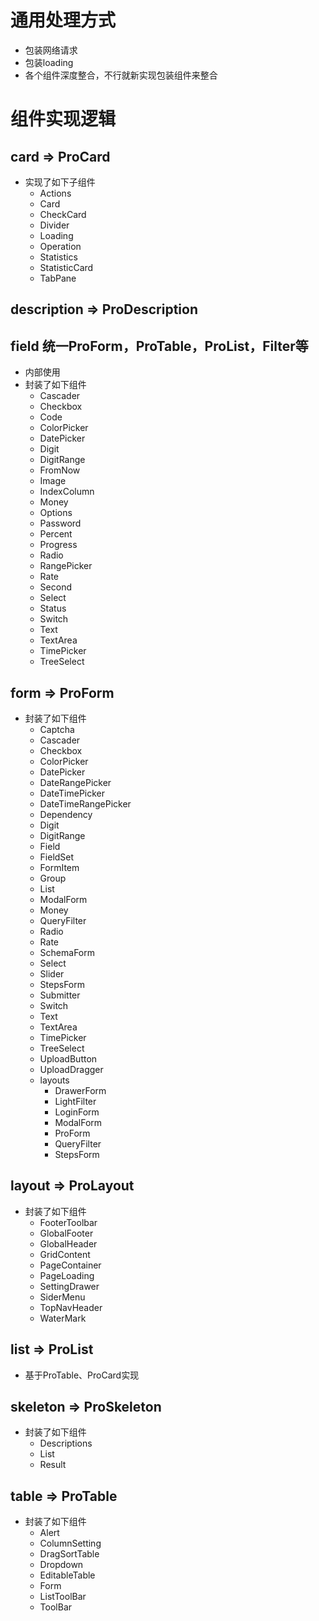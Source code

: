 # 通用处理方式
- 包装网络请求
- 包装loading
- 各个组件深度整合，不行就新实现包装组件来整合


# 组件实现逻辑
## card => ProCard
- 实现了如下子组件
	- Actions
	- Card
	- CheckCard
	- Divider
	- Loading
	- Operation
	- Statistics
	- StatisticCard
	- TabPane


## description => ProDescription

## field  统一ProForm，ProTable，ProList，Filter等
- 内部使用
- 封装了如下组件
	- Cascader
	- Checkbox
	- Code
	- ColorPicker
	- DatePicker
	- Digit
	- DigitRange
	- FromNow
	- Image
	- IndexColumn
	- Money
	- Options
	- Password
	- Percent
	- Progress
	- Radio
	- RangePicker
	- Rate
	- Second
	- Select
	- Status
	- Switch
	- Text
	- TextArea
	- TimePicker
	- TreeSelect

## form => ProForm
- 封装了如下组件
	- Captcha
	- Cascader
	- Checkbox
	- ColorPicker
	- DatePicker
	- DateRangePicker
	- DateTimePicker
	- DateTimeRangePicker
	- Dependency
	- Digit
	- DigitRange
	- Field
	- FieldSet
	- FormItem
	- Group
	- List
	- ModalForm
	- Money
	- QueryFilter
	- Radio
	- Rate
	- SchemaForm
	- Select
	- Slider
	- StepsForm
	- Submitter
	- Switch
	- Text
	- TextArea
	- TimePicker
	- TreeSelect
	- UploadButton
	- UploadDragger
	- layouts
		-  DrawerForm
		-  LightFilter
		-  LoginForm
		-  ModalForm
		-  ProForm
		-  QueryFilter
		-  StepsForm

## layout => ProLayout
- 封装了如下组件
	- FooterToolbar
	- GlobalFooter
	- GlobalHeader
	- GridContent
	- PageContainer
	- PageLoading
	- SettingDrawer
	- SiderMenu
	- TopNavHeader
	- WaterMark

## list => ProList
- 基于ProTable、ProCard实现

## skeleton => ProSkeleton
- 封装了如下组件
	- Descriptions
	- List
	- Result

## table => ProTable
- 封装了如下组件
	- Alert
	- ColumnSetting
	- DragSortTable
	- Dropdown
	- EditableTable
	- Form
	- ListToolBar
	- ToolBar


